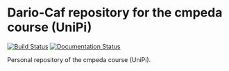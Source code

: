 Dario-Caf repository for the cmpeda course (UniPi)
==================================================

[![Build Status](https://travis-ci.com/Dario-Caf/Dario_CMPDA.svg?branch=main)](https://travis-ci.com/Dario-Caf/Dario_CMPDA)
[![Documentation Status](https://readthedocs.com/projects/unipi-dario-cmpda/badge/?version=latest&token=d50da22b3ff40c364eea468ebce32389a0981ffc7fb93d2e330c106baa8dfac6)](https://unipi-dario-cmpda.readthedocs-hosted.com/en/latest/?badge=latest)

Personal repository of the cmpeda course (UniPi).
